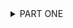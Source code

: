 <details>
	<summary>PART ONE</summary>
	<p>
Lately, every time A ascended, she felt on the verge of passing out. About two meters from the surface, she’d find herself needing to grasp onto the inflater nozzle of her BCD in order to remind her body of the task at hand. The water would squeeze her, the churning, womb-like sounds surrounding her, disorienting her. The sun, filtered by the water into individual rays, would hit her like a spotlight, making her shield her eyes even as she felt herself hungrily drawing toward it.</p>
	
<p>And now she finds herself on the surface, back in her right mind, back on solid ground, which is in fact the choppy surface of the water. The sun steady, the physics standard. Escaped. Just a weird sensation was all.</p>

<p> Ever since she was a beginner diver, she’d felt a whiff of this sensation, but in the past few weeks it’s become stronger every dive. Glancing around to make sure her team is well, she actually wonders—if she were to let herself go on autopilot during ascension, allow her mind wander even just a bit, would she make it? Or would she pass out, sink to the bottom, die immediately, even before her colleagues could swim down to rescue her. </p>

<p>*What an unscientific thought*. Likely she was becoming dizzy as a result of a slight physiological malfunction. An inner ear issue. Or maybe it was simply that this feeling mimicked the chemicals of not wanting to wake up from a good dream—it was so peaceful under there after all, so cozy, meditative. Your mind couldn’t be scattered—the water directed your focus, plied your attention toward what it wanted to show you.</p>

<p>“My god, I know how you feel,” her colleague, E, tells her as they unsuit back on the boat. E grunts as her tank clinks into its holder. “Sometimes I just don’t want to leave that world.” </p>

<p>“Maybe that’s all it is,” A replies, but still she can’t explain why the sensation is getting stronger, or—could she say—worse?</p>

<p>—</p>
	
<p>Two hours later she is entering today’s data into the Thai governmental database. She and her team of interns had completed a fish survey and noted this bounty: forty-five butterfly fish, nine bream, five parrot fish, three angel fish, twenty-five wrasse, forty-five cardinal fish, and one soap fish. Still much fewer snapper than she’d like to be seeing, but the other fishes were doing well.</p>

<p>E types away beside her, probably messaging with some prospective intern or resident, an eager undergraduate or beleaguered graduate student, desperately looking for a suitable site to host them, an exciting Southeast Asian experience that would allow them to flex their new research skills.  A storm has rolled in. A’s nostrils are alerted to a metallic smell as large raindrops begin to fire away on the roof as if they mean to put a hole in it. A feels as if the space has become smaller, as if the world would be happy to do them in.</p>

<p>A leans her forehead on her hand, rubs her temples. “I’ve got a bit of a headache now,” she says. Her colleague turns toward her, frowns.</p> 
	
<p>“Take a paracetemol,” E says and, sighing, turns back to her computer. Then she groans. “This student wants to bring his girlfriend. But she’s not going to do any research. She just wants to hangout. She won’t take up another bed, he says. I don’t see why she has to pay.” She rolls her eyes.</p>

<p>A gets up and heads to the kitchen to get a drink of water. On her fourth step, a curtain comes over her vision and all she can see is black. “I’m going blind,” she says as she collapses to the floor.</p>

<p>When she wakes up, E is standing over her. Her face looks old, and the geometry of her face evokes an ancient math. A is sure, then, that there have been hundreds of people throughout human history that looked exactly like E.</p>

<p>And then she feels her heart beating, faster than it should be beating. Her breath is deep and rapid at the same time, as if she can’t get enough air. But her breath moves in and out, her heart is beating, and she can see.</p> 

<p>“I’m okay,” she says.</p>

<p>“My god, what is wrong with you?” E yells, her Russian accent really coming out now. “Do you want me to call an ambulance?”</p>

<p>“No, no,” she says. “I just stood up too fast I think. Something going a little off with my circulation lately, maybe my blood pressure.”</p>

<p>Maybe I’m fucking pregnant, she thinks. *Fucking pregnant, that’s a funny phrase.*</p> 
	
<p>“Dude, go home,” E says. “Take the day off.”</p>

<p>“But new students are coming, I have to orient them.”</p> 

<p>“Honey, take some time *off*.”</p> 

<p>—</p>

<p>A couple hours later A is in her house, in her bed, behind the mosquito net. Her headache has faded and she feels fine. The storm has passed away, leaving behind thin, shifting, planes of air. She’s reading a dense book about water and how to interpret it. She’s enjoying the language, but can’t process much meaning from it. She puts the book down and looks at her nightstand. Two pregnancy tests rest there, staring up at her with two all-white eyes. No results. *How is this possible?</p>

<p>Pregnancy was unlikely, as she and her various partners on the island always used condoms, but you never knew. So she could understand a positive result and she could understand a negative result but a non-result was perplexing to say the least. Two different tests from two different companies.</p> 
	
*Just a little low on iron from my last period. Something, something like that.* 

<p>It is barely five o clock. A breeze blows in and a rodent scampers across her roof. The cicadas are quieting down to a low, tired, scratching, only needing to cool themselves down a little in this breezy landscape.</p> 
	
>“We will look at water as the subject. Mammals and insects are interesting, but they will only earn their place in this book to the 
extent that they can explain the behavior, the signs and symbols of water.”

<p>She puts the book down and falls asleep. She sleeps 12 hours. At 5 am a gecko lands on the wall of her bungalow just outside her head and calls out, loud and clear, “unh unh, unh unh, unh unh,” and she jolts awake, thinking the gecko is in her bed, that someone put it in her bed to wake it up, but there’s no one in her house, not even a gecko.</p> 

<p>She can’t believe she slept 12 hours.</p>

*Maybe I am fucking pregnant.*

<p>Suddenly she feels tough and lichenous, tucked away inside herself from whatever might be happening outside.</p>

<p>—</p>

<p>On her motorbike drive to work, a rabid dog lunges toward her, causing her to swerve sharply. After driving off a safe distance, she stops and looks back at it. It lies in the middle of the road, sunning.</p>

<p>She gets to the lab before E and spends a quiet morning drinking coffee and looking over the data. The coral bleaching is getting worse and what to do, what to do about that. 50% bleached already and it’s only the beginning of the hot season. At some point in her meager little life, she’d decided that the best thing she could do was have this field station and report the data. Tell the authorities. Alert people in power. Bolster the science, strengthen the argument. Not shut up. Perhaps she should do more.</p> 

<p>E enters the room with a clanging of bags and various attachments. Her helmet, which is attached to her arm, falls off and rolls toward A.</p> 

<p>Her eyes go wide and she feigns anger. “My god, what are you doing here?”</p>

<p>“What do you mean?” A says.</p> 

<p>“I thought you’d take the day off.”</p> 

<p>“Oh I’m fine,” she says.</p> 

<p>—</p>

<p>Two hours later they’re diving again. Today, perhaps out of E’s concern, it’s been determined that A will be divemaster for two of the more experienced students. That way, they can cover some of the more routine data gathering and A can be free to focus on her pet research project, which tests whether smaller solitary corals are less resistant to bleaching than larger solitary corals.</p>  

<p>Another group lays out the transects while the three of them hang out and look at coral. She breathes out and sinks closer in to some branching coral, the home of twenty or so baby white and yellow butterfly fish, who dart in and out like bees. She wishes she were doing a fish survey so that these lovely, tiny fish could be counted. If only their presence could be felt, could matter in the world. But probably they don’t care either way, probably that doesn’t matter to them.</p> 

<p>Now it’s time to go and she motions to the students to go ahead of her. With their underwater camera they take a picture of the transect measuring tape every 50 cm. Back at the lab they will need to go through every one of these 300 pictures and identify the coral just to the left of the transect. She removes her underwater slate from her BCD pocket and begins counting. Everything is slow, deliberate, meditative. She breathes slowly. It’s arduous counting all the solitary corals—there are so many. The students’ frog kicks are too frequent, they are going too fast—almost out of her sight now. No matter, they are safe and experienced. She finishes her survey and meets them at the end of the third transact right at the 60 minute mark. Together they reel up the transacts, spiders assuming the thread of their web back into their abdomens. She directs one of the students to take the transect bag and hook it to her kit. The three of them look at each other in the eyes and A makes the hand signal for “let’s ascend”—a thumb’s up.</p> 
	
<p>She doesn’t think about the strange sensation. She’s thinking about the data she gathered and about what conclusions she might begin to draw. Slowly, slowly she swims up, not even needing to think moving her feet, just willing herself up. And then, at three meters from the surface, once again, it hits.</p>

<p>—</p>

<p>The pressure is more intense this time, the movements of the water like a thousand little flies distracting her attention. The light hits and she feels the heat of the sunrays on her body. The rays form a cone, which twists around her, and she is an unwilling dancer, moving her limbs oddly, floating six inches above the ground in the middle of the stage.</p> 

<p>And then she is elsewhere. Her face is naked—no regulator. She feels sand in her nose and on her lips. She sputters, rubs her nose with her index and thumb, sticks out her tongue. Opens her eyes. She’s on the beach. Or a beach, rather. She doesn’t recognize the topography of this beach, with its thick forest, its meters of white sand. All the beaches on her island are short, with sparse, low vegetation a few pieces of trash strewn about. This beach is pristine. A breeze tumbles down the white sand, unobstructed by a single other person. She is alone.</p>
</details>
